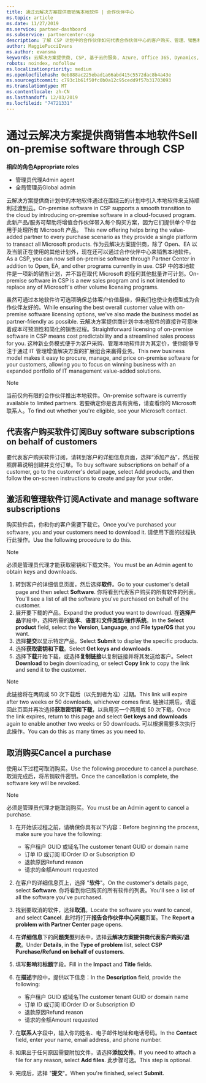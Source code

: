 ```yaml
---
title: 通过云解决方案提供商销售本地软件 | 合作伙伴中心
ms.topic: article
ms.date: 11/27/2019
ms.service: partner-dashboard
ms.subservice: partnercenter-csp
description: 了解 CSP 计划中的合作伙伴如何代表合作伙伴中心的客户购买、管理、销售和取消本地软件订阅。
author: MaggiePucciEvans
ms.author: evansma
keywords: 云解决方案提供商, CSP, 基于云的服务, Azure, Office 365, Dynamics, CSP 合作伙伴, 通过云解决方案提供商计划销售, 直接合作伙伴, 直接云解决方案提供商合作伙伴, 间接云解决方案提供商经销商, 直接云解决方案提供商, 间接云解决方案提供商, 直接模式, 间接模式, 间接经销商, 间接提供商, 提供商, 分销商, 云解决方案提供商计划
robots: noindex, nofollow
ms.localizationpriority: medium
ms.openlocfilehash: 0eb888ac225ebad1a66abd415c5572dac8b4a43e
ms.sourcegitcommit: c793c1b61f50fc0b0a12c95cedd9f57b31703093
ms.translationtype: MT
ms.contentlocale: zh-CN
ms.lasthandoff: 12/03/2019
ms.locfileid: "74721331"
---
```

# <a name="sell-on-premise-software-through-csp"></a><span data-ttu-id="d50c0-104">通过云解决方案提供商销售本地软件</span><span class="sxs-lookup"><span data-stu-id="d50c0-104">Sell on-premise software through CSP</span></span>

<span data-ttu-id="d50c0-105">**相应的角色**</span><span class="sxs-lookup"><span data-stu-id="d50c0-105">**Appropriate roles**</span></span>

- <span data-ttu-id="d50c0-106">管理员代理</span><span class="sxs-lookup"><span data-stu-id="d50c0-106">Admin agent</span></span>
- <span data-ttu-id="d50c0-107">全局管理员</span><span class="sxs-lookup"><span data-stu-id="d50c0-107">Global admin</span></span>

<span data-ttu-id="d50c0-108">云解决方案提供商计划中的本地软件通过在围绕云的计划中引入本地软件来支持顺利过渡到云。</span><span class="sxs-lookup"><span data-stu-id="d50c0-108">On-premise software in CSP supports a smooth transition to the cloud by introducing on-premise software in a cloud-focused program.</span></span><span data-ttu-id="d50c0-109">  此新产品/服务可帮助将增值合作伙伴带入每个购买方案，因为它们提供单个平台用于处理所有 Microsoft 产品。</span><span class="sxs-lookup"><span data-stu-id="d50c0-109">  This new offering helps bring the value-added partner to every purchase scenario as they provide a single platform to transact all Microsoft products.</span></span> <span data-ttu-id="d50c0-110">作为云解决方案提供商，除了 Open、EA 以及当前正在使用的其他计划外，现在还可以通过合作伙伴中心来销售本地软件。</span><span class="sxs-lookup"><span data-stu-id="d50c0-110">As a CSP, you can now sell on-premise software through Partner Center in addition to Open, EA, and other programs currently in use.</span></span> <span data-ttu-id="d50c0-111">CSP 中的本地软件是一项新的销售计划，并不旨在取代 Microsoft 的任何其他批量许可计划。</span><span class="sxs-lookup"><span data-stu-id="d50c0-111">On-premise software in CSP is a new sales program and is not intended to replace any of Microsoft's other volume licensing programs.</span></span> 
 
<span data-ttu-id="d50c0-112">虽然可通过本地软件许可选项确保总体客户价值最佳，但我们也使业务模型成为合作伙伴友好的。</span><span class="sxs-lookup"><span data-stu-id="d50c0-112">While ensuring the best overall customer value with on-premise software licensing options, we've also made the business model as partner-friendly as possible.</span></span> <span data-ttu-id="d50c0-113">云解决方案提供商计划中本地软件的直接许可意味着成本可预测性和简化的销售过程。</span><span class="sxs-lookup"><span data-stu-id="d50c0-113">Straightforward licensing of on-premise software in CSP means cost predictability and a streamlined sales process for you.</span></span> <span data-ttu-id="d50c0-114">这种新业务模式便于为客户采购、管理本地软件并为其定价，使你能够专注于通过 IT 管理增值解决方案的扩展组合来赢得业务。</span><span class="sxs-lookup"><span data-stu-id="d50c0-114">This new business model makes it easy to procure, manage, and price on-premise software for your customers, allowing you to focus on winning business with an expanded portfolio of IT management value-added solutions.</span></span> 

>[!NOTE]
><span data-ttu-id="d50c0-115">当前仅向有限的合作伙伴推出本地软件。</span><span class="sxs-lookup"><span data-stu-id="d50c0-115">On-premise software is currently available to limited partners.</span></span> <span data-ttu-id="d50c0-116">若要确定你是否具有资格，请查看你的 Microsoft 联系人。</span><span class="sxs-lookup"><span data-stu-id="d50c0-116">To find out whether you're eligible, see your Microsoft contact.</span></span> 


## <a name="buy-software-subscriptions-on-behalf-of-customers"></a><span data-ttu-id="d50c0-117">代表客户购买软件订阅</span><span class="sxs-lookup"><span data-stu-id="d50c0-117">Buy software subscriptions on behalf of customers</span></span>

<span data-ttu-id="d50c0-118">要代表客户购买软件订阅，请转到客户的详细信息页面，选择“添加产品”，然后按照屏幕说明创建并支付订单。</span><span class="sxs-lookup"><span data-stu-id="d50c0-118">To buy software subscriptions on behalf of a customer, go to the customer's detail page, select Add products, and then follow the on-screen instructions to create and pay for your order.</span></span>

## <a name="activate-and-manage-software-subscriptions"></a><span data-ttu-id="d50c0-119">激活和管理软件订阅</span><span class="sxs-lookup"><span data-stu-id="d50c0-119">Activate and manage software subscriptions</span></span>

<span data-ttu-id="d50c0-120">购买软件后，你和你的客户需要下载它。</span><span class="sxs-lookup"><span data-stu-id="d50c0-120">Once you've purchased your software, you and your customers need to download it.</span></span> <span data-ttu-id="d50c0-121">请使用下面的过程执行此操作。</span><span class="sxs-lookup"><span data-stu-id="d50c0-121">Use the following procedure to do this.</span></span> 

>[!NOTE]
><span data-ttu-id="d50c0-122">必须是管理员代理才能获取密钥和下载文件。</span><span class="sxs-lookup"><span data-stu-id="d50c0-122">You must be an Admin agent to obtain keys and downloads.</span></span> 

1. <span data-ttu-id="d50c0-123">转到客户的详细信息页面，然后选择**软件**。</span><span class="sxs-lookup"><span data-stu-id="d50c0-123">Go to your customer's detail page and then select **Software**.</span></span> <span data-ttu-id="d50c0-124">你将看到代表客户购买的所有软件的列表。</span><span class="sxs-lookup"><span data-stu-id="d50c0-124">You'll see a list of all the software you've purchased on behalf of the customer.</span></span> 
2.  <span data-ttu-id="d50c0-125">展开要下载的产品。</span><span class="sxs-lookup"><span data-stu-id="d50c0-125">Expand the product you want to download.</span></span> <span data-ttu-id="d50c0-126">在**选择产品**字段中，选择所需的**版本**、**语言**和**文件类型/操作系统**。</span><span class="sxs-lookup"><span data-stu-id="d50c0-126">In the **Select product** field, select the **Version**, **Language**, and **File type/OS** that you want.</span></span> 
3.  <span data-ttu-id="d50c0-127">选择**提交**以显示特定产品。</span><span class="sxs-lookup"><span data-stu-id="d50c0-127">Select **Submit** to display the specific products.</span></span> 
4.  <span data-ttu-id="d50c0-128">选择**获取密钥和下载**。</span><span class="sxs-lookup"><span data-stu-id="d50c0-128">Select **Get keys and downloads**.</span></span> 
5.  <span data-ttu-id="d50c0-129">选择**下载**开始下载，或选择**复制链接**以复制链接并将其发送给客户。</span><span class="sxs-lookup"><span data-stu-id="d50c0-129">Select **Download** to begin downloading, or select **Copy link** to copy the link and send it to the customer.</span></span> 

>[!NOTE]
><span data-ttu-id="d50c0-130">此链接将在两周或 50 次下载后（以先到者为准）过期。</span><span class="sxs-lookup"><span data-stu-id="d50c0-130">This link will expire after two weeks or 50 downloads, whichever comes first.</span></span> <span data-ttu-id="d50c0-131">链接过期后，请返回此页面并再次选择**获取密钥和下载**，以启用另一个两周或 50 次下载。</span><span class="sxs-lookup"><span data-stu-id="d50c0-131">Once the link expires, return to this page and select **Get keys and downloads** again to enable another two weeks or 50 downloads.</span></span> <span data-ttu-id="d50c0-132">可以根据需要多次执行此操作。</span><span class="sxs-lookup"><span data-stu-id="d50c0-132">You can do this as many times as you need to.</span></span> 


## <a name="cancel-a-purchase"></a><span data-ttu-id="d50c0-133">取消购买</span><span class="sxs-lookup"><span data-stu-id="d50c0-133">Cancel a purchase</span></span>
<span data-ttu-id="d50c0-134">使用以下过程可取消购买。</span><span class="sxs-lookup"><span data-stu-id="d50c0-134">Use the following procedure to cancel a purchase.</span></span> <span data-ttu-id="d50c0-135">取消完成后，将吊销软件密钥。</span><span class="sxs-lookup"><span data-stu-id="d50c0-135">Once the cancellation is complete, the software key will be revoked.</span></span> 

>[!NOTE]
><span data-ttu-id="d50c0-136">必须是管理员代理才能取消购买。</span><span class="sxs-lookup"><span data-stu-id="d50c0-136">You must be an Admin agent to cancel a purchase.</span></span> 

1.  <span data-ttu-id="d50c0-137">在开始该过程之前，请确保你具有以下内容：</span><span class="sxs-lookup"><span data-stu-id="d50c0-137">Before beginning the process, make sure you have the following:</span></span> 
    -   <span data-ttu-id="d50c0-138">客户租户 GUID 或域名</span><span class="sxs-lookup"><span data-stu-id="d50c0-138">The customer tenant GUID or domain name</span></span>
    -   <span data-ttu-id="d50c0-139">订单 ID 或订阅 ID</span><span class="sxs-lookup"><span data-stu-id="d50c0-139">Order ID or Subscription ID</span></span>
    -   <span data-ttu-id="d50c0-140">退款原因</span><span class="sxs-lookup"><span data-stu-id="d50c0-140">Refund reason</span></span>
    -   <span data-ttu-id="d50c0-141">请求的金额</span><span class="sxs-lookup"><span data-stu-id="d50c0-141">Amount requested</span></span>

2.  <span data-ttu-id="d50c0-142">在客户的详细信息页上，选择 "**软件**"。</span><span class="sxs-lookup"><span data-stu-id="d50c0-142">On the customer's details page, select **Software**.</span></span> <span data-ttu-id="d50c0-143">你将看到你已购买的所有软件的列表。</span><span class="sxs-lookup"><span data-stu-id="d50c0-143">You'll see a list of all the software you've purchased.</span></span> 

3.  <span data-ttu-id="d50c0-144">找到要取消的软件，选择**取消**。</span><span class="sxs-lookup"><span data-stu-id="d50c0-144">Locate the software you want to cancel, and select **Cancel**.</span></span> <span data-ttu-id="d50c0-145">此时将打开**报告合作伙伴中心问题**页面。</span><span class="sxs-lookup"><span data-stu-id="d50c0-145">The **Report a problem with Partner Center** page opens.</span></span> 

4.  <span data-ttu-id="d50c0-146">在**详细信息**下的**问题类型**列表中，选择**云解决方案提供商代表客户购买/退款**。</span><span class="sxs-lookup"><span data-stu-id="d50c0-146">Under **Details**, in the **Type of problem** list, select **CSP Purchase/Refund on behalf of customers**.</span></span>

5.  <span data-ttu-id="d50c0-147">填写**影响**和**标题**字段。</span><span class="sxs-lookup"><span data-stu-id="d50c0-147">Fill in the **Impact** and **Title** fields.</span></span> 

6.  <span data-ttu-id="d50c0-148">在**描述**字段中，提供以下信息：</span><span class="sxs-lookup"><span data-stu-id="d50c0-148">In the **Description** field, provide the following:</span></span> 
    -   <span data-ttu-id="d50c0-149">客户租户 GUID 或域名</span><span class="sxs-lookup"><span data-stu-id="d50c0-149">The customer tenant GUID or domain name</span></span>
    -   <span data-ttu-id="d50c0-150">订单 ID 或订阅 ID</span><span class="sxs-lookup"><span data-stu-id="d50c0-150">Order ID or Subscription ID</span></span>
    -   <span data-ttu-id="d50c0-151">退款原因</span><span class="sxs-lookup"><span data-stu-id="d50c0-151">Refund reason</span></span>
    -   <span data-ttu-id="d50c0-152">请求的金额</span><span class="sxs-lookup"><span data-stu-id="d50c0-152">Amount requested</span></span>

7.  <span data-ttu-id="d50c0-153">在**联系人**字段中，输入你的姓名、电子邮件地址和电话号码。</span><span class="sxs-lookup"><span data-stu-id="d50c0-153">In the **Contact** field, enter your name, email address, and phone number.</span></span> 

8.  <span data-ttu-id="d50c0-154">如果出于任何原因需要附加文件，请选择**添加文件**。</span><span class="sxs-lookup"><span data-stu-id="d50c0-154">If you need to attach a file for any reason, select **Add files**.</span></span> <span data-ttu-id="d50c0-155">此步骤可选。</span><span class="sxs-lookup"><span data-stu-id="d50c0-155">This step is optional.</span></span> 

9.  <span data-ttu-id="d50c0-156">完成后，选择 "**提交**"。</span><span class="sxs-lookup"><span data-stu-id="d50c0-156">When you're finished, select **Submit**.</span></span>